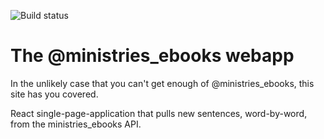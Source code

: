 ![Build status](https://travis-ci.com/radbrt/chatterweb.svg?branch=master "Travis Build status")

# The @ministries_ebooks webapp

In the unlikely case that you can't get enough of @ministries_ebooks, this site has you covered.

React single-page-application that pulls new sentences, word-by-word, from the ministries_ebooks API.